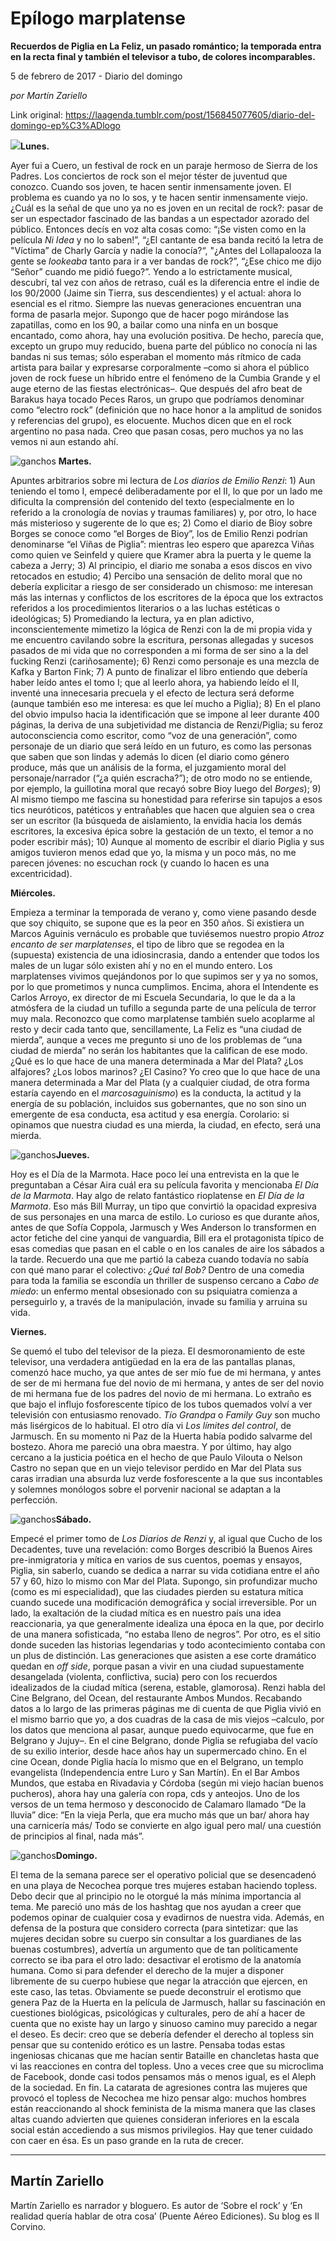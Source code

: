 # Epílogo marplatense

**Recuerdos de Piglia en La Feliz, un pasado romántico; la temporada entra en la recta final y también el televisor a tubo, de colores incomparables.**

5 de febrero de 2017 - Diario del domingo

_por Martín Zariello_

Link original: https://laagenda.tumblr.com/post/156845077605/diario-del-domingo-ep%C3%ADlogo

![](https://64.media.tumblr.com/f3b0ddc1f45fefa3309bd86b341a2c01/tumblr_inline_pjzz0tzP831t6q87u_500.jpg)**Lunes.**  
 
Ayer fui a Cuero, un festival de rock en un paraje hermoso de Sierra de los Padres. Los conciertos de rock son el mejor téster de juventud que conozco. Cuando sos joven, te hacen sentir inmensamente joven. El problema es cuando ya no lo sos, y te hacen sentir inmensamente viejo. ¿Cuál es la señal de que uno ya no es joven en un recital de rock?: pasar de ser un espectador fascinado de las bandas a un espectador azorado del público. Entonces decís en voz alta cosas como: “¡Se visten como en la película *Ni Idea* y no lo saben!”, “¿El cantante de esa banda recitó la letra de "Víctima” de Charly García y nadie la conocía?“, "¿Antes del Lollapalooza la gente se *lookeaba* tanto para ir a ver bandas de rock?”, “¿Ese chico me dijo “Señor” cuando me pidió fuego?”. Yendo a lo estrictamente musical, descubrí, tal vez con años de retraso, cuál es la diferencia entre el indie de los 90/2000 (Jaime sin Tierra, sus descendientes) y el actual: ahora lo esencial es el ritmo. Siempre las nuevas generaciones encuentran una forma de pasarla mejor. Supongo que de hacer pogo mirándose las zapatillas, como en los 90, a bailar como una ninfa en un bosque encantado, como ahora, hay una evolución positiva. De hecho, parecía que, excepto un grupo muy reducido, buena parte del público no conocía ni las bandas ni sus temas; sólo esperaban el momento más rítmico de cada artista para bailar y expresarse corporalmente –como si ahora el público joven de rock fuese un híbrido entre el fenómeno de la Cumbia Grande y el auge eterno de las fiestas electrónicas–. Que después del afro beat de Barakus haya tocado Peces Raros, un grupo que podríamos denominar como “electro rock” (definición que no hace honor a la amplitud de sonidos y referencias del grupo), es elocuente. Muchos dicen que en el rock argentino no pasa nada. Creo que pasan cosas, pero muchos ya no las vemos ni aun estando ahí.

![ganchos](https://64.media.tumblr.com/feddd7d44ed023f1274a38c316a9fa94/tumblr_inline_pjzz0uW1V41t6q87u_500.jpg) **Martes.**  
 
Apuntes arbitrarios sobre mi lectura de *Los diarios de Emilio Renzi*: 1) Aun teniendo el tomo I, empecé deliberadamente por el II, lo que por un lado me dificulta la comprensión del contenido del texto (especialmente en lo referido a la cronología de novias y traumas familiares) y, por otro, lo hace más misterioso y sugerente de lo que es; 2) Como el diario de Bioy sobre Borges se conoce como “el Borges de Bioy”, los de Emilio Renzi podrían denominarse “el Viñas de Piglia”: mientras leo espero que aparezca Viñas como quien ve Seinfeld y quiere que Kramer abra la puerta y le queme la cabeza a Jerry; 3) Al principio, el diario me sonaba a esos discos en vivo retocados en estudio; 4) Percibo una sensación de delito moral que no debería explicitar a riesgo de ser considerado un chismoso: me interesan más las internas y conflictos de los escritores de la época que los extractos referidos a los procedimientos literarios o a las luchas estéticas o ideológicas; 5) Promediando la lectura, ya en plan adictivo, inconscientemente mimetizo la lógica de Renzi con la de mi propia vida y me encuentro cavilando sobre la escritura, personas allegadas y sucesos pasados de mi vida que no corresponden a mi forma de ser sino a la del fucking Renzi (cariñosamente); 6) Renzi como personaje es una mezcla de Kafka y Barton Fink; 7) A punto de finalizar el libro entiendo que debería haber leído antes el tomo I; que al leerlo ahora, ya habiendo leído el II, inventé una innecesaria precuela y el efecto de lectura será deforme (aunque también eso me interesa: es que leí mucho a Piglia); 8) En el plano del obvio impulso hacia la identificación que se impone al leer durante 400 páginas, la deriva de una subjetividad me distancia de Renzi/Piglia; su feroz autoconsciencia como escritor, como “voz de una generación”, como personaje de un diario que será leído en un futuro, es como las personas que saben que son lindas y además lo dicen (el diario como género produce, más que un análisis de la forma, el juzgamiento moral del personaje/narrador (“¿a quién escracha?”); de otro modo no se entiende, por ejemplo, la guillotina moral que recayó sobre Bioy luego del *Borges*); 9) Al mismo tiempo me fascina su honestidad para referirse sin tapujos a esos tics neuróticos, patéticos y entrañables que hacen que alguien sea o crea ser un escritor (la búsqueda de aislamiento, la envidia hacia los demás escritores, la excesiva épica sobre la gestación de un texto, el temor a no poder escribir más); 10) Aunque al momento de escribir el diario Piglia y sus amigos tuvieron menos edad que yo, la misma y un poco más, no me parecen jóvenes: no escuchan rock (y cuando lo hacen es una excentricidad).

**Miércoles.**  
 
Empieza a terminar la temporada de verano y, como viene pasando desde que soy chiquito, se supone que es la peor en 350 años. Si existiera un Marcos Aguinis vernáculo es probable que tuviésemos nuestro propio *Atroz encanto de ser marplatenses*, el tipo de libro que se regodea en la (supuesta) existencia de una idiosincrasia, dando a entender que todos los males de un lugar sólo existen ahí y no en el mundo entero. Los marplatenses vivimos quejándonos por lo que supimos ser y ya no somos, por lo que prometimos y nunca cumplimos. Encima, ahora el Intendente es Carlos Arroyo, ex director de mi Escuela Secundaria, lo que le da a la atmósfera de la ciudad un tufillo a segunda parte de una película de terror muy mala. Reconozco que como marplatense también suelo acoplarme al resto y decir cada tanto que, sencillamente, La Feliz es “una ciudad de mierda”, aunque a veces me pregunto si uno de los problemas de “una ciudad de mierda” no serán los habitantes que la califican de ese modo. ¿Qué es lo que hace de una manera determinada a Mar del Plata? ¿Los alfajores? ¿Los lobos marinos? ¿El Casino? Yo creo que lo que hace de una manera determinada a Mar del Plata (y a cualquier ciudad, de otra forma estaría cayendo en el *marcosaguinismo*) es la conducta, la actitud y la energía de su población, incluidos sus gobernantes, que no son sino un emergente de esa conducta, esa actitud y esa energía. Corolario: si opinamos que nuestra ciudad es una mierda, la ciudad, en efecto, será una mierda. 

![ganchos](https://64.media.tumblr.com/81266f877f767e16050f4df85dbb0573/tumblr_inline_pjzz0uVs111t6q87u_500.jpg)**Jueves.**  
 
Hoy es el Día de la Marmota. Hace poco leí una entrevista en la que le preguntaban a César Aira cuál era su película favorita y mencionaba *El Día de la Marmota*. Hay algo de relato fantástico rioplatense en *El Día de la Marmota*. Eso más Bill Murray, un tipo que convirtió la opacidad expresiva de sus personajes en una marca de estilo. Lo curioso es que durante años, antes de que Sofía Coppola, Jarmusch y Wes Anderson lo transformen en actor fetiche del cine yanqui de vanguardia, Bill era el protagonista típico de esas comedias que pasan en el cable o en los canales de aire los sábados a la tarde. Recuerdo una que me partió la cabeza cuando todavía no sabía con qué mano parar el colectivo: *¿Qué tal Bob?* Dentro de una comedia para toda la familia se escondía un thriller de suspenso cercano a *Cabo de miedo*: un enfermo mental obsesionado con su psiquiatra comienza a perseguirlo y, a través de la manipulación, invade su familia y arruina su vida. 

**Viernes.**  
 
Se quemó el tubo del televisor de la pieza. El desmoronamiento de este televisor, una verdadera antigüedad en la era de las pantallas planas, comenzó hace mucho, ya que antes de ser mío fue de mi hermana, y antes de ser de mi hermana fue del novio de mi hermana, y antes de ser del novio de mi hermana fue de los padres del novio de mi hermana. Lo extraño es que bajo el influjo fosforescente típico de los tubos quemados volví a ver televisión con entusiasmo renovado. *Tío Grandpa* o *Family Guy* son mucho más lisérgicos de lo habitual. El otro día vi *Los límites del control*, de Jarmusch. En su momento ni Paz de la Huerta había podido salvarme del bostezo. Ahora me pareció una obra maestra. Y por último, hay algo cercano a la justicia poética en el hecho de que Paulo Vilouta o Nelson Castro no sepan que en un viejo televisor perdido en Mar del Plata sus caras irradian una absurda luz verde fosforescente a la que sus incontables y solemnes monólogos sobre el porvenir nacional se adaptan a la perfección.

![ganchos](https://64.media.tumblr.com/216df22dfadfbbf8524a687d0b69cd4b/tumblr_inline_pjzz0v4Xkr1t6q87u_500.jpg)**Sábado.**  
 
Empecé el primer tomo de *Los Diarios de Renzi* y, al igual que Cucho de los Decadentes, tuve una revelación: como Borges describió la Buenos Aires pre-inmigratoria y mítica en varios de sus cuentos, poemas y ensayos, Piglia, sin saberlo, cuando se dedica a narrar su vida cotidiana entre el año 57 y 60, hizo lo mismo con Mar del Plata. Supongo, sin profundizar mucho (como es mi especialidad), que las ciudades pierden su estatura mítica cuando sucede una modificación demográfica y social irreversible. Por un lado, la exaltación de la ciudad mítica es en nuestro país una idea reaccionaria, ya que generalmente idealiza una época en la que, por decirlo de una manera sofisticada, “no estaba lleno de negros”. Por otro, es el sitio donde suceden las historias legendarias y todo acontecimiento contaba con un plus de distinción. Las generaciones que asisten a ese corte dramático quedan en *off side*, porque pasan a vivir en una ciudad supuestamente desangelada (violenta, conflictiva, sucia) pero con los recuerdos idealizados de la ciudad mítica (serena, estable, glamorosa). Renzi habla del Cine Belgrano, del Ocean, del restaurante Ambos Mundos. Recabando datos a lo largo de las primeras páginas me di cuenta de que Piglia vivió en el mismo barrio que yo, a dos cuadras de la casa de mis viejos –calculo, por los datos que menciona al pasar, aunque puedo equivocarme, que fue en Belgrano y Jujuy–. En el cine Belgrano, donde Piglia se refugiaba del vacío de su exilio interior, desde hace años hay un supermercado chino. En el cine Ocean, donde Piglia hacía lo mismo que en el Belgrano, un templo evangelista (Independencia entre Luro y San Martín). En el Bar Ambos Mundos, que estaba en Rivadavia y Córdoba (según mi viejo hacían buenos pucheros), ahora hay una galería con ropa, cds y anteojos. Uno de los versos de un tema hermoso y desconocido de Calamaro llamado “De la lluvia” dice: “En la vieja Perla, que era mucho más que un bar/ ahora hay una carnicería más/ Todo se convierte en algo igual pero mal/ una cuestión de principios al final, nada más”.

![ganchos](https://64.media.tumblr.com/b68b568252ffe014dbb03c4558af2e7f/tumblr_inline_pjzz0vrlpt1t6q87u_500.jpg)**Domingo.**  
 
El tema de la semana parece ser el operativo policial que se desencadenó en una playa de Necochea porque tres mujeres estaban haciendo topless. Debo decir que al principio no le otorgué la más mínima importancia al tema. Me pareció uno más de los hashtag que nos ayudan a creer que podemos opinar de cualquier cosa y evadirnos de nuestra vida. Además, en defensa de la postura que considero correcta (para sintetizar: que las mujeres decidan sobre su cuerpo sin consultar a los guardianes de las buenas costumbres), advertía un argumento que de tan políticamente correcto se iba para el otro lado: desactivar el erotismo de la anatomía humana. Como si para defender el derecho de la mujer a disponer libremente de su cuerpo hubiese que negar la atracción que ejercen, en este caso, las tetas. Obviamente se puede deconstruir el erotismo que genera Paz de la Huerta en la película de Jarmusch, hallar su fascinación en cuestiones biológicas, psicológicas y culturales, pero de ahí a hacer de cuenta que no existe hay un largo y sinuoso camino muy parecido a negar el deseo. Es decir: creo que se debería defender el derecho al topless sin pensar que su contenido erótico es un lastre. Pensaba todas estas ingeniosas chicanas que me hacían sentir Bataille en chancletas hasta que vi las reacciones en contra del topless. Uno a veces cree que su microclima de Facebook, donde casi todos pensamos más o menos igual, es el Aleph de la sociedad. En fin. La catarata de agresiones contra las mujeres que provocó el topless de Necochea me hizo pensar algo: muchos hombres están reaccionando al shock feminista de la misma manera que las clases altas cuando advierten que quienes consideran inferiores en la escala social están accediendo a sus mismos privilegios. Hay que tener cuidado con caer en ésa. Es un paso grande en la ruta de crecer. 

  




---

Martín Zariello
---------------

 Martín Zariello es narrador y bloguero. Es autor de ‘Sobre el rock’ y ‘En realidad quería hablar de otra cosa’ (Puente Aéreo Ediciones). Su blog es Il Corvino.

